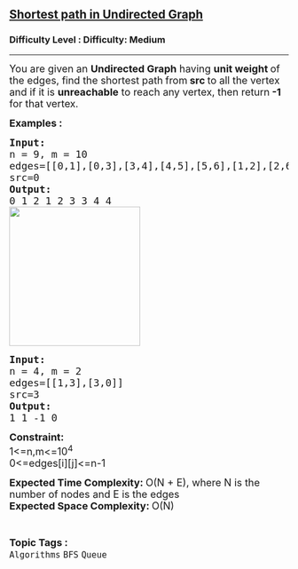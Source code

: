 <h2><a href="https://www.geeksforgeeks.org/problems/shortest-path-in-undirected-graph-having-unit-distance/1">Shortest path in Undirected Graph</a></h2><h3>Difficulty Level : Difficulty: Medium</h3><hr><div class="problems_problem_content__Xm_eO"><p><span style="font-size: 18px;">You are given an <strong>Undirected Graph</strong> having <strong>unit weight </strong>of the edges, find the shortest path<strong> </strong>from<strong> src </strong>to all the vertex and if it is <strong>unreachable</strong> to reach any vertex, then return<strong> -1</strong> for that vertex.</span></p>
<p><span style="font-size: 18px;"><strong>Examples :</strong></span></p>
<pre style="position: relative;"><span style="font-size: 18px;"><strong>Input:</strong>
n = 9, m = 10
edges=[[0,1],[0,3],[3,4],[4,5],[5,6],[1,2],[2,6],[6,7],[7,8],[6,8]] 
src=0
<strong>Output:</strong>
0 1 2 1 2 3 3 4 4<br></span><img style="font-family: -apple-system, BlinkMacSystemFont, 'Segoe UI', Roboto, Oxygen, Ubuntu, Cantarell, 'Open Sans', 'Helvetica Neue', sans-serif; font-size: 18px;" src="https://media.geeksforgeeks.org/img-practice/prod/addEditProblem/711976/Web/Other/blobid1_1712813311.png" alt="" width="236" height="251">
<div class="open_grepper_editor" title="Edit &amp; Save To Grepper"></div></pre>
<pre style="position: relative;"><span style="font-size: 18px;"><strong>Input:</strong>
n = 4, m = 2
edges=[[1,3],[3,0]] 
src=3
<strong>Output:</strong>
1 1 -1 0<br></span><img style="font-family: -apple-system, BlinkMacSystemFont, 'Segoe UI', Roboto, Oxygen, Ubuntu, Cantarell, 'Open Sans', 'Helvetica Neue', sans-serif;" src="https://media.geeksforgeeks.org/img-practice/prod/addEditProblem/711976/Web/Other/blobid3_1712814761.png" alt="">
<div class="open_grepper_editor" title="Edit &amp; Save To Grepper"></div></pre>
<p><span style="font-size: 18px;"><strong>Constraint:</strong><br>1&lt;=n,m&lt;=10<sup>4</sup><br>0&lt;=edges[i][j]&lt;=n-1</span></p>
<p><span style="font-size: 18px;"><strong>Expected Time Complexity: </strong>O(N + E), where N is the number of nodes and E is the edges</span><br><span style="font-size: 18px;"><strong>Expected Space Complexity: </strong>O(N)</span></p></div><br><p><span style=font-size:18px><strong>Topic Tags : </strong><br><code>Algorithms</code>&nbsp;<code>BFS</code>&nbsp;<code>Queue</code>&nbsp;